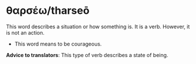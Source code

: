 # θαρσέω/tharseō
This word describes a situation or how something is. It is a verb. However, it is not an action.
* This word means to be courageous.

**Advice to translators**: This type of verb describes a state of being. 
